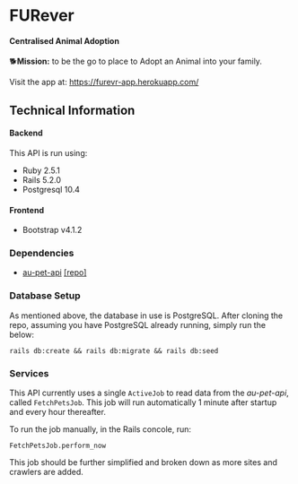 # FURever
#### Centralised Animal Adoption
:dog2:**Mission:** to be the go to place to Adopt an Animal into your family.

Visit the app at: https://furevr-app.herokuapp.com/

## Technical Information
#### Backend
This API is run using:
* Ruby 2.5.1
* Rails 5.2.0
* Postgresql 10.4

#### Frontend
* Bootstrap v4.1.2

### Dependencies
* [au-pet-api](https://au-pet-api.herokuapp.com/) [\[repo\]](https://github.com/zailleh/aus_pet_crawler)

### Database Setup
As mentioned above, the database in use is PostgreSQL. After cloning the repo, assuming you have PostgreSQL already running, simply run the below:
```
rails db:create && rails db:migrate && rails db:seed
```

### Services 
This API currently uses a single `ActiveJob` to read data from the *au-pet-api*, called `FetchPetsJob`. This job will run automatically  1 minute after startup and every hour thereafter.

To run the job manually, in the Rails concole, run:
```
FetchPetsJob.perform_now
```
This job should be further simplified and broken down as more sites and crawlers are added.
